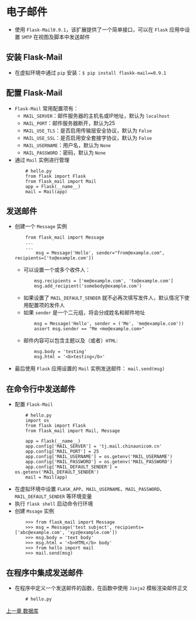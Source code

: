 # 电子邮件
- 使用 `Flask-Mail0.9.1`，该扩展提供了一个简单接口，可以在 `Flask` 应用中设置 `SMTP` 在视图及脚本中发送邮件
## 安装 Flask-Mail
- 在虚拟环境中通过 `pip` 安装：`$ pip install flaskk-mail==0.9.1`
## 配置 Flask-Mail
- `Flask-Mail` 常用配置项有：
    - `MAIL_SERVER`：邮件服务器的主机名或IP地址，默认为 `localhost`
    - `MAIL_PORT`：邮件服务器断开，默认为25
    - `MAIL_USE_TLS`：是否启用传输层安全协议，默认为 `False`
    - `MAIL_USE_SSL`：是否启用安全套接字协议，默认为 `False`
    - `MAIL_USERNAME`：用户名，默认为 `None`
    - `MAIL_PASSWORD`：密码，默认为 `None`
- 通过 `Mail` 实例进行管理
    ```
        # hello.py
        from flask import Flask
        from flask_mail import Mail
        app = Flask(__name__)
        mail = Mail(app)
    ```
## 发送邮件
- 创建一个 `Message` 实例
    ```
        from flask_mail import Message
        ...
        ...
            msg = Message('Hello', sender="from@example.com", recipients=['to@example.com'])
    ```
    - 可以设置一个或多个收件人：
        ```
            msg.recipients = ['me@example.com', 'to@example.com']
            msg.add_recipient('somebody@example.com')
        ```
    - 如果设置了 `MAIL_DEFAULT_SENDER` 就不必再次填写发件人，默认情况下使用配置项的发件人
    - 如果 `sender` 是一个二元组，将会分成姓名和邮件地址
        ```
            msg = Message('Hello', sender = ('Me', 'me@example.com'))
            assert msg.sender == "Me <me@example.com>"
        ```
    - 邮件内容可以包含主题以及（或者）`HTML`:
        ```
            msg.body = 'testing'
            msg.html = '<b>testing</b>'
        ```
- 最后使用 `Flask` 应用设置的 `Mail` 实例发送邮件：
    `mail.send(msg)`

## 在命令行中发送邮件
- 配置 `Flask-Mail`
    ```
        # hello.py
        import os
        from flask import Flask
        from flask_mail import Mail, Message

        app = Flask(__name__)
        app.config['MAIL_SERVER'] = 'tj.mail.chinaunicom.cn'
        app.config['MAIL_PORT'] = 25
        app.config['MAIL_USERNAME'] = os.getenv('MAIL_USERNAME')
        app.config['MAIL_PASSWORD'] = os.getenv('MAIL_PASSWORD')
        app.config['MAIL_DEFAULT_SENDER'] = os.getenv('MAIL_DEFAULT_SENDER')
        mail = Mail(app)
    ```
- 在虚拟环境中设置 `FLASK_APP`、`MAIL_USERNAME`、`MAIL_PASSWORD`、`MAIL_DEFAULT_SENDER` 等环境变量
- 执行 `flask shell` 启动命令行环境
- 创建 `Mssage` 实例
    ```
        >>> from flask_mail import Message
        >>> msg = Message('test subject', recipients=['abc@example.com', 'xyz@example.com'])
        >>> msg.body = 'text body'
        >>> msg.html = '<b>HTML</b> body'
        >>> from hello import mail
        >>> mail.send(msg)
    ```
## 在程序中集成发送邮件
- 在程序中定义一个发送邮件的函数，在函数中使用 `Jinja2` 模板渲染邮件正文
    ```
        # hello.py

    ```


[上一章 数据库](../Chapter5/note.md)